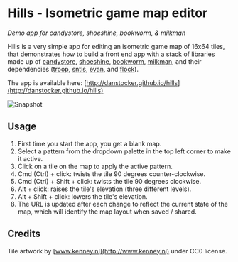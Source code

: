 Hills - Isometric game map editor
======================================================

*Demo app for candystore, shoeshine, bookworm, & milkman*

Hills is a very simple app for editing an isometric game map of 16x64 tiles, that demonstrates how to build a front end app with a stack of libraries made up of [candystore](https://github.com/danstocker/candystore), [shoeshine](https://github.com/danstocker/shoeshine), [bookworm](https://github.com/danstocker/bookworm), [milkman](https://github.com/danstocker/milkman), and their dependencies ([troop](https://github.com/danstocker/troop), [sntls](https://github.com/danstocker/sntls), [evan](https://github.com/danstocker/evan), and [flock](https://github.com/danstocker/flock)).

The app is available here: [http://danstocker.github.io/hills](http://danstocker.github.io/hills)

![Snapshot](https://dl.dropboxusercontent.com/u/9258903/Hills/hills-snapshot.png)

Usage
-----

1. First time you start the app, you get a blank map.
2. Select a pattern from the dropdown palette in the top left corner to make it active.
3. Click on a tile on the map to apply the active pattern.
4. Cmd (Ctrl) + click: twists the tile 90 degrees counter-clockwise.
5. Cmd (Ctrl) + Shift + click: twists the tile 90 degrees clockwise.
6. Alt + click: raises the tile's elevation (three different levels).
7. Alt + Shift + click: lowers the tile's elevation.
8. The URL is updated after each change to reflect the current state of the map, which will identify the map layout when saved / shared.

Credits
-------

Tile artwork by [www.kenney.nl](http://www.kenney.nl) under CC0 license.
